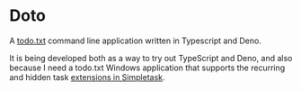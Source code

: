 # Doto
A [todo.txt](http://todotxt.org/) command line application written in Typescript and Deno.

It is being developed both as a way to try out TypeScript and Deno, and also because I need a todo.txt Windows application that supports the recurring and hidden task [extensions in Simpletask](https://github.com/mpcjanssen/simpletask-android/blob/master/app/src/main/assets/index.en.md).
